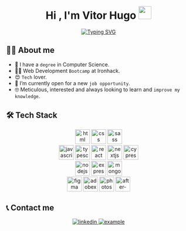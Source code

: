 
<h1 align="center">Hi , I'm Vitor Hugo <img src="https://media.giphy.com/media/hvRJCLFzcasrR4ia7z/giphy.gif" width="35"></h1>
<p align="center">
<a href="https://git.io/typing-svg"><img src="https://readme-typing-svg.demolab.com?font=Poppins&size=24&pause=1000&color=00B4FF&center=true&vCenter=true&width=435&lines=Full+Stack+Web+Developer+%F0%9F%92%A1;Graduated+in+Computer+Science+%F0%9F%96%A5%EF%B8%8F;Hope+you+like+my+profile+%F0%9F%8E%89" alt="Typing SVG" /></a>
</p>

## :sassy_man:  About me
- 🏫 I have a `degree` in Computer Science.
- 👨‍💻 Web Development `Bootcamp` at Ironhack.
- 😍 `Tech` lover.
- 🤔 I’m currently open for a new `job opportunity`.
- 🤓 Meticulous, interested and always looking to learn and `improve my knowledge`.

## 🛠️ Tech Stack

<p align="center"> 
<img margin="10px" height="40" src="https://cdn.worldvectorlogo.com/logos/html-1.svg" alt="html">
<img margin="10px" height="40" src="https://cdn.worldvectorlogo.com/logos/css-3.svg" alt="css">
<img margin="10px" height="40" src="https://cdn.worldvectorlogo.com/logos/sass-1.svg" alt="sass">
<br>
<img margin="10px" height="40" src="https://cdn.worldvectorlogo.com/logos/logo-javascript.svg" alt="javascript">
<img margin="10px" height="40" src="https://cdn.worldvectorlogo.com/logos/typescript.svg" alt="typescript">
<img margin="10px" height="40" src="https://cdn.worldvectorlogo.com/logos/react-2.svg" alt="react">
<img margin="10px" height="40" src="https://i.imgur.com/TOWgyeo.png" alt="nextjs">
<img margin="10px" height="40" src="https://i.imgur.com/LtCZOij.png" alt="cypress">
<br>
<img margin="10px" height="40" src="https://cdn.worldvectorlogo.com/logos/nodejs-icon.svg" alt="nodejs">
<img margin="10px" height="40" src="https://i.imgur.com/gq6XrbN.png" alt="express">
<img margin="10px" height="40" src="https://cdn.worldvectorlogo.com/logos/mongodb-icon-1.svg" alt="mongodb">
<br>
<img margin="10px" height="40" src="https://cdn.worldvectorlogo.com/logos/figma-1.svg" alt="figma">
<img margin="10px" height="40" src="https://cdn.worldvectorlogo.com/logos/adobe-xd-2.svg" alt="adobexd">
<img margin="10px" height="40" src="https://cdn.worldvectorlogo.com/logos/adobe-photoshop-2.svg" alt="photoshop">
<img margin="10px" height="40" src="https://upload.wikimedia.org/wikipedia/commons/thumb/c/cb/Adobe_After_Effects_CC_icon.svg/1051px-Adobe_After_Effects_CC_icon.svg.png" alt="after-effects">
</p>

## 📞 Contact me
<p align="center">
    <a  href="https://www.linkedin.com/in/vitorhumoreira/" target="_blank">
      <img src="https://img.shields.io/badge/LinkedIn-0077B5?style=for-the-badge&logo=linkedin&logoColor=white" alt="linkedin"/>
    </a>
    <a href="mailto:vitorhumoreira@gmail.com" target="_blank">
    <img src="https://img.shields.io/badge/Gmail-D14836?style=for-the-badge&logo=gmail&logoColor=white" alt="example"/>
  </a>
</p>
